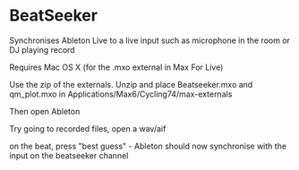BeatSeeker
==========

Synchronises Ableton Live to a live input such as microphone in the room or DJ playing record

Requires Mac OS X (for the .mxo external in Max For Live)

Use the zip of the externals. Unzip and place Beatseeker.mxo and qm_plot.mxo in 
Applications/Max6/Cycling74/max-externals

Then open Ableton

Try going to recorded files, open a wav/aif

on the beat, press "best guess" - Ableton should now synchronise with the input on the beatseeker channel


